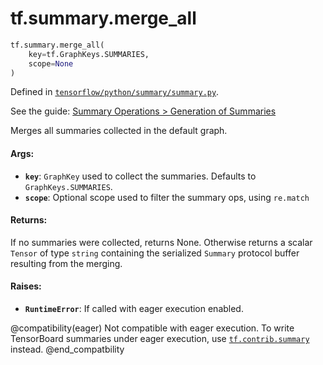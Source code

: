 <div itemscope itemtype="http://developers.google.com/ReferenceObject">
<meta itemprop="name" content="tf.summary.merge_all" />
</div>

# tf.summary.merge_all

``` python
tf.summary.merge_all(
    key=tf.GraphKeys.SUMMARIES,
    scope=None
)
```



Defined in [`tensorflow/python/summary/summary.py`](https://www.tensorflow.org/code/tensorflow/python/summary/summary.py).

See the guide: [Summary Operations > Generation of Summaries](../../../../api_guides/python/summary.md#Generation_of_Summaries)

Merges all summaries collected in the default graph.

#### Args:

* <b>`key`</b>: `GraphKey` used to collect the summaries.  Defaults to
    `GraphKeys.SUMMARIES`.
* <b>`scope`</b>: Optional scope used to filter the summary ops, using `re.match`


#### Returns:

If no summaries were collected, returns None.  Otherwise returns a scalar
`Tensor` of type `string` containing the serialized `Summary` protocol
buffer resulting from the merging.


#### Raises:

* <b>`RuntimeError`</b>: If called with eager execution enabled.

@compatibility(eager)
Not compatible with eager execution. To write TensorBoard
summaries under eager execution, use <a href="../../tf/contrib/summary.md"><code>tf.contrib.summary</code></a> instead.
@end_compatbility